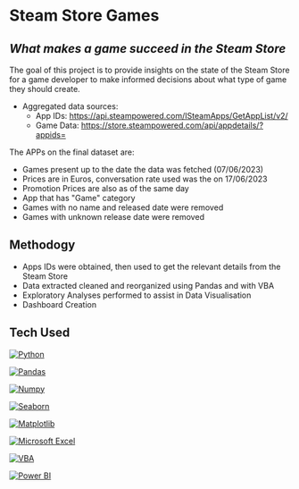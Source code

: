# Steam Store Games
## _What makes a game succeed in the Steam Store_

The goal of this project is to provide insights on the state of the Steam Store for a game developer to make informed decisions about what type of game they should create.


- Aggregated data sources:
  - App IDs: https://api.steampowered.com/ISteamApps/GetAppList/v2/
  - Game Data: https://store.steampowered.com/api/appdetails/?appids=

The APPs on the final dataset are: 
- Games present up to the date the data was fetched (07/06/2023)
- Prices are in Euros, conversation rate used was the on 17/06/2023
- Promotion Prices are also as of the same day
- App that has "Game" category
- Games with no name and released date were removed
- Games with unknown release date were removed

## Methodogy

- Apps IDs were obtained, then used to get the relevant details from the Steam Store
- Data extracted cleaned and reorganized using Pandas and with VBA
- Exploratory Analyses performed to assist in Data Visualisation
- Dashboard Creation


## Tech Used

[![Python](https://user-images.githubusercontent.com/38763806/216325053-262b3623-2808-465d-b35b-37794be0d0e0.png)](https://www.python.org/) 

[![Pandas](https://user-images.githubusercontent.com/38763806/216390784-3a7a6275-c795-466f-aedd-a4d61be21d96.png)](https://pandas.pydata.org/)

[![Numpy](https://user-images.githubusercontent.com/38763806/216393011-b7879e35-c4ab-45ca-bb13-4330ba297c5d.png)](https://numpy.org/)

[![Seaborn](https://user-images.githubusercontent.com/38763806/216393329-01b8588e-238c-4f7b-83ce-5741f766e889.png)](https://seaborn.pydata.org/)

[![Matplotlib](https://user-images.githubusercontent.com/38763806/216395946-bcf5ef6e-0524-44b2-8a41-6eb47920501a.png)](https://matplotlib.org/)

[![Microsoft Excel](https://user-images.githubusercontent.com/38763806/216391933-98c1e138-27dc-4d61-89cb-fb25ba0a5e04.png)](https://www.microsoft.com/microsoft-365/excel)

[![VBA](https://user-images.githubusercontent.com/38763806/246666675-613c8acf-57b9-4340-b368-0483818e477a.png)](https://learn.microsoft.com/en-us/office/vba/library-reference/concepts/getting-started-with-vba-in-office)

[![Power BI](https://user-images.githubusercontent.com/38763806/216396186-e882a672-6296-48a5-a168-13f4c1dcb082.png)](https://powerbi.microsoft.com/)
